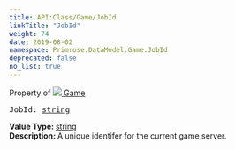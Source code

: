 ```yaml
---
title: API:Class/Game/JobId
linkTitle: "JobId"
weight: 74
date: 2019-08-02
namespace: Primrose.DataModel.Game.JobId
deprecated: false
no_list: true
---
```

Property of <a href="/docs/api-reference/Class/Game"><img src="/icons/silk/primrose.png"/>&nbsp;Game</a>
<pre class="method-declaration">
JobId: <a class="type" href="/docs/api-reference/System/string">string</a></pre>
<b>Value Type: </b>
<a class="type" href="/docs/api-reference/System/string">string</a>
<br/>
<b>Description: </b>
A unique identifer for the current game server.

